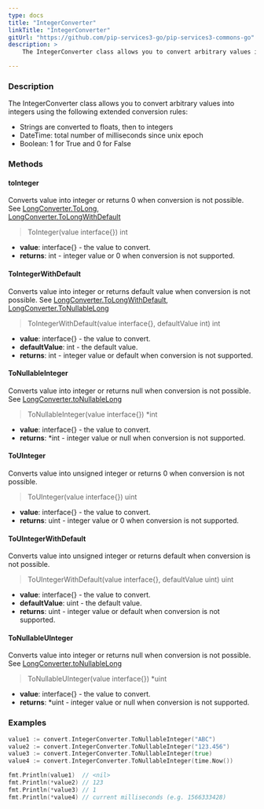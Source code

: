```yaml
---
type: docs
title: "IntegerConverter"
linkTitle: "IntegerConverter"
gitUrl: "https://github.com/pip-services3-go/pip-services3-commons-go"
description: > 
    The IntegerConverter class allows you to convert arbitrary values into integers using extended conversion rules.

---
```


### Description
    
The IntegerConverter class allows you to convert arbitrary values into integers using the following extended conversion rules:

- Strings are converted to floats, then to integers
- DateTime: total number of milliseconds since unix epoсh  
- Boolean: 1 for True and 0 for False

### Methods

#### toInteger
Converts value into integer or returns 0 when conversion is not possible.  
See [LongConverter.ToLong](../long_converter/#tolong),  
[LongConverter.ToLongWithDefault](../long_converter/#tolongwithdefault)

> ToInteger(value interface{}) int

- **value**: interface{} - the value to convert.
- **returns**: int - integer value or 0 when conversion is not supported.

#### ToIntegerWithDefault
Converts value into integer or returns default value when conversion is not possible.
See [LongConverter.ToLongWithDefault](../long_converter/#tolongwithdefault),  
[LongConverter.ToNullableLong](../long_converter/#tonullablelong)

> ToIntegerWithDefault(value interface{}, defaultValue int) int

- **value**: interface{} - the value to convert.
- **defaultValue**: int - the default value.
- **returns**: int - integer value or default when conversion is not supported. 

#### ToNullableInteger
Converts value into integer or returns null when conversion is not possible.
See [LongConverter.toNullableLong](../long_converter/#tonullablelong)

> ToNullableInteger(value interface{}) *int

- **value**: interface{} - the value to convert.
- **returns**: *int - integer value or null when conversion is not supported.



#### ToUInteger
Converts value into unsigned integer or returns 0 when conversion is not possible.

> ToUInteger(value interface{}) uint

- **value**: interface{} - the value to convert.
- **returns**: uint - integer value or 0 when conversion is not supported.

#### ToUIntegerWithDefault
Converts value into unsigned integer or returns default when conversion is not possible.

> ToUIntegerWithDefault(value interface{}, defaultValue uint) uint

- **value**: interface{} - the value to convert.
- **defaultValue**: uint - the default value.
- **returns**: uint - integer value or default when conversion is not supported.

#### ToNullableUInteger
Converts value into integer or returns null when conversion is not possible.
See [LongConverter.toNullableLong](../long_converter/#tonullablelong)

> ToNullableUInteger(value interface{}) *uint

- **value**: interface{} - the value to convert.
- **returns**: *uint - integer value or null when conversion is not supported.


### Examples

```go
value1 := convert.IntegerConverter.ToNullableInteger("ABC")
value2 := convert.IntegerConverter.ToNullableInteger("123.456")
value3 := convert.IntegerConverter.ToNullableInteger(true)
value4 := convert.IntegerConverter.ToNullableInteger(time.Now())

fmt.Println(value1)  // <nil>
fmt.Println(*value2) // 123
fmt.Println(*value3) // 1
fmt.Println(*value4) // current milliseconds (e.g. 1566333428)

```
